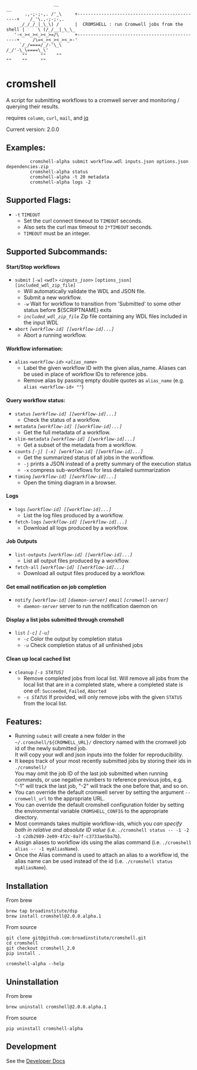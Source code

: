 ```
                  __                                                            __
       .,-;-;-,. /'_\     +-----------------------------------------------+    /_'\.,-;-;-,.
     _/_/_/_|_\_\) /      |  CROMSHELL : run Cromwell jobs from the shell |     \ (/_/__|_\_\_
   '-<_><_><_><_>=/\      +-----------------------------------------------+     /\=<_><_><_><_>-'
     `/_/====/_/-'\_\                                                          /_/'-\_\====\_\'
      ""     ""    ""                                                          ""    ""     ""
```

# cromshell
 A script for submitting workflows to a cromwell server and monitoring / querying their results.

requires `column`, `curl`, `mail`, and [jq](https://stedolan.github.io/jq/)

Current version: 2.0.0 

## Examples:

```
         cromshell-alpha submit workflow.wdl inputs.json options.json dependencies.zip
         cromshell-alpha status
         cromshell-alpha -t 20 metadata
         cromshell-alpha logs -2
```

## Supported Flags:
  * `-t` `TIMEOUT`
    * Set the curl connect timeout to `TIMEOUT` seconds.
    * Also sets the curl max timeout to `2*TIMEOUT` seconds.
    * `TIMEOUT` must be an integer.

## Supported Subcommands:

  
   ####  Start/Stop workflows
   * `submit` `[-w]` *`<wdl>`* *`<inputs_json>`* `[options_json]` `[included_wdl_zip_file]`
     * Will automatically validate the WDL and JSON file.
     * Submit a new workflow.
     * *`-w`*                     Wait for workflow to transition from 'Submitted' to some other status
                                  before ${SCRIPTNAME} exits
     * *`included_wdl_zip_file`*  Zip file containing any WDL files included in the input WDL
   * `abort` *`[workflow-id] [[workflow-id]...]`*                   
     * Abort a running workflow.
   #### Workflow information:
   * `alias` *`<workflow-id>` `<alias_name>`* 
     * Label the given workflow ID with the given alias_name.  Aliases can be used in place of workflow IDs to reference jobs.
     * Remove alias by passing empty double quotes as `alias_name` (e.g. `alias <workflow-id> ""`)
   #### Query workflow status:
   * `status` *`[workflow-id] [[workflow-id]...]`*                   
     * Check the status of a workflow.
   * `metadata` *`[workflow-id] [[workflow-id]...]`*                
     * Get the full metadata of a workflow.
   * `slim-metadata` *`[workflow-id] [[workflow-id]...]`*           
     * Get a subset of the metadata from a workflow.
   * `counts` *`[-j] [-x] [workflow-id] [[workflow-id]...]`*   
     * Get the summarized status of all jobs in the workflow.
     * `-j` prints a JSON instead of a pretty summary of the execution status
     * `-x` compress sub-workflows for less detailed summarization
   * `timing` *`[workflow-id] [[workflow-id]...]`*                  
     * Open the timing diagram in a browser.
  
   #### Logs
   * `logs` *`[workflow-id] [[workflow-id]...]`*                     
     * List the log files produced by a workflow.
   * `fetch-logs` *`[workflow-id] [[workflow-id]...]`*               
     * Download all logs produced by a workflow.
  
   #### Job Outputs
   * `list-outputs` *`[workflow-id] [[workflow-id]...]`*           
     *  List all output files produced by a workflow.
   * `fetch-all` *`[workflow-id] [[workflow-id]...]`*             
     * Download all output files produced by a workflow.
   
   ####  Get email notification on job completion
   * `notify` *`[workflow-id]` `[daemon-server]` `email` `[cromwell-server]`*
     * *`daemon-server`*  server to run the notification daemon on

   #### Display a list jobs submitted through cromshell
   * `list` *`[-c]` `[-u]`*                                            
     * *`-c`*    Color the output by completion status
     * *`-u`*    Check completion status of all unfinished jobs

   #### Clean up local cached list
   * `cleanup` *`[-s STATUS]`*    
     * Remove completed jobs from local list.
       Will remove all jobs from the local list that are in a completed state,
       where a completed state is one of: `Succeeded`, `Failed`, `Aborted`
     * *`-s STATUS`*     If provided, will only remove jobs with the given `STATUS` from the local list.
  
## Features:
 * Running `submit` will create a new folder in the `~/.cromshell/${CROMWELL_URL}/` directory named with the cromwell job id of the newly submitted job.  
 It will copy your wdl and json inputs into the folder for reproducibility.  
 * It keeps track of your most recently submitted jobs by storing their ids in `./cromshell/`  
 You may omit the job ID of the last job submitted when running commands, or use negative numbers to reference previous jobs, e.g. "-1" will track the last job, "-2" will track the one before that, and so on.
 * You can override the default cromwell server by setting the argument `--cromwell_url` to the appropriate URL.
 * You can override the default cromshell configuration folder by setting the environmental variable `CROMSHELL_CONFIG` to the appropriate directory.
 * Most commands takes multiple workflow-ids, which you *can specify both in relative and absolute ID value* (i.e. `./cromshell status -- -1 -2 -3 c2db2989-2e09-4f2c-8a7f-c3733ae5ba7b`). 
 * Assign aliases to workflow ids using the alias command (i.e. `./cromshell alias -- -1 myAliasName`).
 * Once the Alias command is used to attach an alias to a workflow id, the alias name can be used instead of the id (i.e. `./cromshell status myAliasName`).

## Installation
From brew

    brew tap broadinstitute/dsp
    brew install cromshell@2.0.0.alpha.1


From source

    git clone git@github.com:broadinstitute/cromshell.git
    cd cromshell
    git checkout cromshell_2.0
    pip install .

    cromshell-alpha --help

## Uninstallation
From brew

    brew uninstall cromshell@2.0.0.alpha.1

From source

    pip uninstall cromshell-alpha

## Development

See the [Developer Docs](./developer_docs/)




